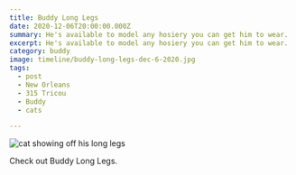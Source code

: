 ```yaml
---
title: Buddy Long Legs
date: 2020-12-06T20:00:00.000Z
summary: He's available to model any hosiery you can get him to wear.
excerpt: He's available to model any hosiery you can get him to wear.
category: buddy
image: timeline/buddy-long-legs-dec-6-2020.jpg 
tags:
  - post 
  - New Orleans
  - 315 Tricou
  - Buddy
  - cats

---
```


![cat showing off his long legs](/static/img/buddy/buddy-long-legs-dec-6-2020.jpg  "cat showing off his long legs")

Check out Buddy Long Legs.